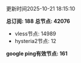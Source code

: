 更新时间2025-10-21 18:15:10

**总订阅: 188**
**总节点: 42076**
- vless节点: 14989
- hysteria2节点: 12

**google ping有效节点: 161**
